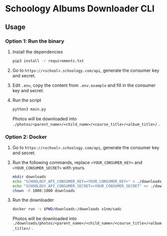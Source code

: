 # Schoology Albums Downloader CLI

## Usage

### Option 1: Run the binary

1. Install the dependencies

   ```bash
   pip3 install -r requirements.txt
   ```

1. Go to `https://<school>.schoology.com/api`, generate the consumer key and secret.

1. Edit `.env`, copy the content from `.env.example` and fill in the consumer key and secret.

1. Run the script

   ```bash
   python3 main.py
   ```

   Photos will be downloaded into `./photos/<parent_name>/<child_name>/<course_title>/<album_title>/` .

### Option 2: Docker

1. Go to `https://<school>.schoology.com/api`, generate the consumer key and secret.

1. Run the following commands, replace `<YOUR_CONSUMER_KEY>` and `<YOUR_CONSUMER_SECRET>` with yours.

   ```bash
   mkdir downloads
   echo "SCHOOLOGY_API_CONSUMER_KEY=<YOUR_CONSUMER_KEY>" > ./downloads/.env
   echo "SCHOOLOGY_API_CONSUMER_SECRET=<YOUR_CONSUMER_SECRET" >> ./downloads/.env
   chown -R 1000:1000 downloads
   ```

1. Run the downloader

   ```bash
   docker run -v $PWD/downloads:/downloads x1nm/sadc
   ```

   Photos will be downloaded into `./downloads/photos/<parent_name>/<child_name>/<course_title>/<album_title>/` .
